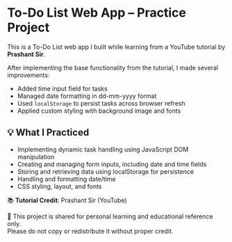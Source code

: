 # To-Do List Web App – Practice Project

This is a To-Do List web app I built while learning from a YouTube tutorial by **Prashant Sir**.

After implementing the base functionality from the tutorial, I made several improvements:

- Added time input field for tasks
- Managed date formatting in dd-mm-yyyy format
- Used `localStorage` to persist tasks across browser refresh
- Applied custom styling with background image and fonts

## 💡 What I Practiced
- Implementing dynamic task handling using JavaScript DOM manipulation
- Creating and managing form inputs, including date and time fields
- Storing and retrieving data using localStorage for persistence
- Handling and formatting date/time
- CSS styling, layout, and fonts

📚 **Tutorial Credit**: Prashant Sir (YouTube)

🛑 This project is shared for personal learning and educational reference only.  
Please do not copy or redistribute it without proper credit.

